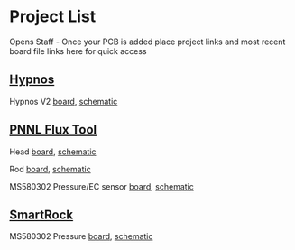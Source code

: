 # Project List
Opens Staff - Once your PCB is added place project links and most recent board file links here for quick access 

<!-- Copy an existing entry and add your project links directly below this comment -->

## [Hypnos](https://github.com/OPEnSLab-OSU/OPEnS-Hypnos)

Hypnos V2 [board](https://github.com/OPEnSLab-OSU/OPEnS-Hypnos/blob/master/Hypnos/Hypnos%20V2.brd),
[schematic](https://github.com/OPEnSLab-OSU/OPEnS-Hypnos/blob/master/Hypnos/Hypnos%20V2.sch)

## [PNNL Flux Tool](https://github.com/OPEnSLab-OSU/PNNLFluxV1)

Head [board](https://github.com/OPEnSLab-OSU/PNNLFluxV1/blob/master/Head-Board/head-board.brd),
[schematic](https://github.com/OPEnSLab-OSU/PNNLFluxV1/blob/master/Head-Board/head-board.sch)

Rod [board](https://github.com/OPEnSLab-OSU/PNNLFluxV1/blob/master/Rod-Board/rod-board.brd),
[schematic](https://github.com/OPEnSLab-OSU/PNNLFluxV1/blob/master/Rod-Board/rod-board.sch)

MS580302 Pressure/EC sensor [board](https://github.com/OPEnSLab-OSU/PNNLFluxV1/blob/master/MS5803-02BA/MS5803-02BAv2.brd),
[schematic](https://github.com/OPEnSLab-OSU/PNNLFluxV1/blob/master/MS5803-02BA/MS5803-02BAv2.sch)

## [SmartRock](https://github.com/OPEnSLab-OSU/SmartRock)

MS580302 Pressure [board](https://github.com/OPEnSLab-OSU/SmartRock/blob/master/MS5803/SmartRockMS5803.brd),
[schematic](https://github.com/OPEnSLab-OSU/SmartRock/blob/master/MS5803/SmartRockMS5803.sch)
